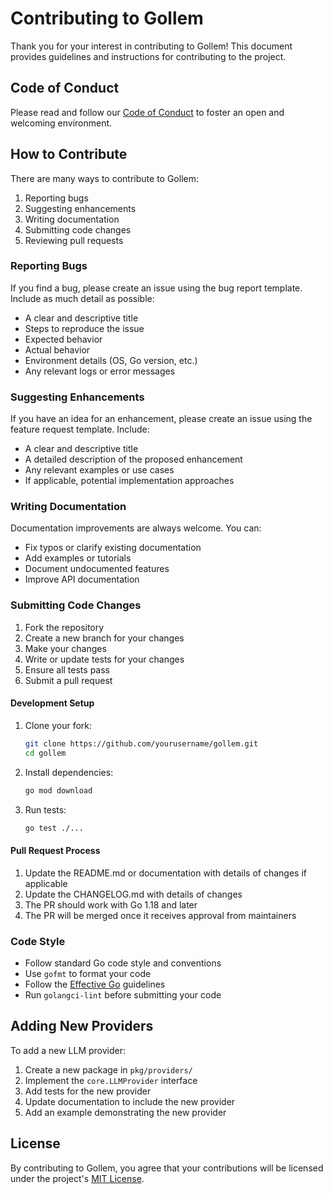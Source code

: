 # Contributing to Gollem

Thank you for your interest in contributing to Gollem! This document provides guidelines and instructions for contributing to the project.

## Code of Conduct

Please read and follow our [Code of Conduct](CODE_OF_CONDUCT.md) to foster an open and welcoming environment.

## How to Contribute

There are many ways to contribute to Gollem:

1. Reporting bugs
2. Suggesting enhancements
3. Writing documentation
4. Submitting code changes
5. Reviewing pull requests

### Reporting Bugs

If you find a bug, please create an issue using the bug report template. Include as much detail as possible:

- A clear and descriptive title
- Steps to reproduce the issue
- Expected behavior
- Actual behavior
- Environment details (OS, Go version, etc.)
- Any relevant logs or error messages

### Suggesting Enhancements

If you have an idea for an enhancement, please create an issue using the feature request template. Include:

- A clear and descriptive title
- A detailed description of the proposed enhancement
- Any relevant examples or use cases
- If applicable, potential implementation approaches

### Writing Documentation

Documentation improvements are always welcome. You can:

- Fix typos or clarify existing documentation
- Add examples or tutorials
- Document undocumented features
- Improve API documentation

### Submitting Code Changes

1. Fork the repository
2. Create a new branch for your changes
3. Make your changes
4. Write or update tests for your changes
5. Ensure all tests pass
6. Submit a pull request

#### Development Setup

1. Clone your fork:
   ```bash
   git clone https://github.com/yourusername/gollem.git
   cd gollem
   ```

2. Install dependencies:
   ```bash
   go mod download
   ```

3. Run tests:
   ```bash
   go test ./...
   ```

#### Pull Request Process

1. Update the README.md or documentation with details of changes if applicable
2. Update the CHANGELOG.md with details of changes
3. The PR should work with Go 1.18 and later
4. The PR will be merged once it receives approval from maintainers

### Code Style

- Follow standard Go code style and conventions
- Use `gofmt` to format your code
- Follow the [Effective Go](https://golang.org/doc/effective_go) guidelines
- Run `golangci-lint` before submitting your code

## Adding New Providers

To add a new LLM provider:

1. Create a new package in `pkg/providers/`
2. Implement the `core.LLMProvider` interface
3. Add tests for the new provider
4. Update documentation to include the new provider
5. Add an example demonstrating the new provider

## License

By contributing to Gollem, you agree that your contributions will be licensed under the project's [MIT License](LICENSE).
